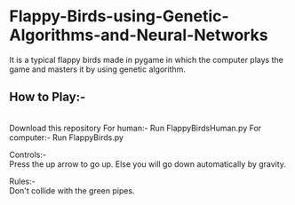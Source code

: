 # Flappy-Birds-using-Genetic-Algorithms-and-Neural-Networks

It is a typical flappy birds made in pygame in which the computer plays the game and masters it by using genetic algorithm.

<h2>How to Play:-</h2><br/>
  Download this repository
  For human:-
    Run FlappyBirdsHuman.py
  For computer:-
    Run FlappyBirds.py
    
Controls:-<br/>
  Press the up arrow to go up.
  Else you will go down automatically by gravity.
  
 Rules:-<br/>
  Don't collide with the green pipes.
  
  

